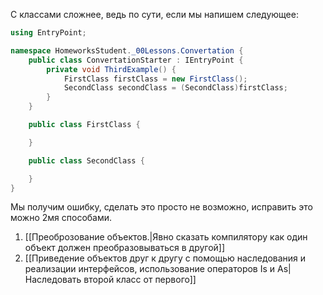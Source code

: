 С классами сложнее, ведь по сути, если мы напишем следующее:

```csharp
using EntryPoint;

namespace HomeworksStudent._00Lessons.Convertation {
    public class ConvertationStarter : IEntryPoint {
        private void ThirdExample() {
            FirstClass firstClass = new FirstClass();
            SecondClass secondClass = (SecondClass)firstClass;
        }
    }

    public class FirstClass {

    }

    public class SecondClass {

    }
}
```
Мы получим ошибку, сделать это просто не возможно, исправить это можно 2мя способами.
1) [[Преоброзование объектов.|Явно сказать компилятору как один объект должен преобразовываться в другой]]
2) [[Приведение объектов друг к другу с помощью наследования и реализации интерфейсов, использование операторов Is и As|Наследовать второй класс от первого]]
